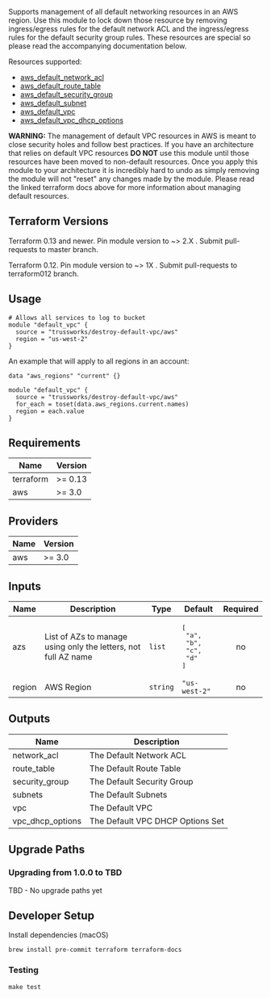 Supports management of all default networking resources in an AWS region. Use this module to lock down those
resource by removing ingress/egress rules for the default network ACL and the ingress/egress rules for the default
security group rules. These resources are special so please read the accompanying documentation below.

Resources supported:

- [aws_default_network_acl](https://www.terraform.io/docs/providers/aws/r/default_network_acl.html)
- [aws_default_route_table](https://www.terraform.io/docs/providers/aws/r/default_route_table.html)
- [aws_default_security_group](https://www.terraform.io/docs/providers/aws/r/default_security_group.html)
- [aws_default_subnet](https://www.terraform.io/docs/providers/aws/r/default_subnet.html)
- [aws_default_vpc](https://www.terraform.io/docs/providers/aws/r/default_vpc.html)
- [aws_default_vpc_dhcp_options](https://www.terraform.io/docs/providers/aws/r/default_vpc_dhcp_options.html)

**WARNING:** The management of default VPC resources in AWS is meant to close security holes and follow best
practices. If you have an architecture that relies on default VPC resources **DO NOT** use this module until those
resources have been moved to non-default resources. Once you apply this module to your architecture it is
incredibly hard to undo as simply removing the module will not "reset" any changes made by the module. Please
read the linked terraform docs above for more information about managing default resources.

## Terraform Versions

Terraform 0.13 and newer. Pin module version to ~> 2.X . Submit pull-requests to master branch.

Terraform 0.12. Pin module version to ~> 1X . Submit pull-requests to terraform012 branch.


## Usage

```hcl
# Allows all services to log to bucket
module "default_vpc" {
  source = "trussworks/destroy-default-vpc/aws"
  region = "us-west-2"
}
```

An example that will apply to all regions in an account:

```hcl
data "aws_regions" "current" {}

module "default_vpc" {
  source = "trussworks/destroy-default-vpc/aws"
  for_each = toset(data.aws_regions.current.names)
  region = each.value
}
```

<!-- BEGINNING OF PRE-COMMIT-TERRAFORM DOCS HOOK -->
## Requirements

| Name | Version |
|------|---------|
| terraform | >= 0.13 |
| aws | >= 3.0 |

## Providers

| Name | Version |
|------|---------|
| aws | >= 3.0 |

## Inputs

| Name | Description | Type | Default | Required |
|------|-------------|------|---------|:--------:|
| azs | List of AZs to manage using only the letters, not full AZ name | `list` | <pre>[<br>  "a",<br>  "b",<br>  "c",<br>  "d"<br>]</pre> | no |
| region | AWS Region | `string` | `"us-west-2"` | no |

## Outputs

| Name | Description |
|------|-------------|
| network\_acl | The Default Network ACL |
| route\_table | The Default Route Table |
| security\_group | The Default Security Group |
| subnets | The Default Subnets |
| vpc | The Default VPC |
| vpc\_dhcp\_options | The Default VPC DHCP Options Set |

<!-- END OF PRE-COMMIT-TERRAFORM DOCS HOOK -->

## Upgrade Paths

### Upgrading from 1.0.0 to TBD

TBD - No upgrade paths yet

## Developer Setup

Install dependencies (macOS)

```shell
brew install pre-commit terraform terraform-docs
```

### Testing

```shell
make test
```
